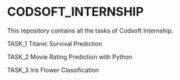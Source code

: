 # CODSOFT_INTERNSHIP
This repository contains all the tasks of Codsoft Internship.

TASK_1 Titanic Survival Prediction

TASK_2 Movie Rating Prediction with Python

TASK_3 Iris Flower Classification
